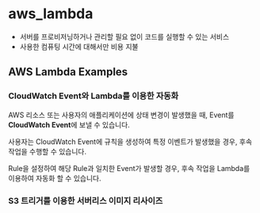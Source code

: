 # aws_lambda
* 서버를 프로비저닝하거나 관리할 필요 없이 코드를 실행할 수 있는 서비스
* 사용한 컴퓨팅 시간에 대해서만 비용 지불

## AWS Lambda Examples

### CloudWatch Event와 Lambda를 이용한 자동화

AWS 리소스 또는 사용자의 애플리케이션에 상태 변경이 발생했을 때, Event를 **CloudWatch Event**에 보낼 수 있습니다.

사용자는 CloudWatch Event에 규칙을 생성하여 특정 이벤트가 발생했을 경우, 후속 작업을 수행할 수 있습니다.

Rule을 설정하여 해당 Rule과 일치한 Event가 발생할 경우, 후속 작업을 Lambda를 이용하여 자동화 할 수 있습니다. 


### S3 트리거를 이용한 서버리스 이미지 리사이즈 
